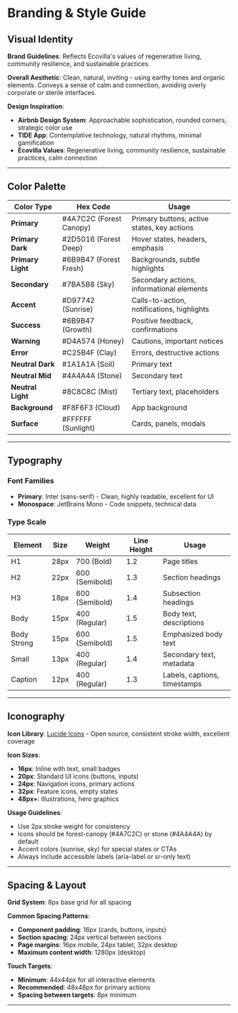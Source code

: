 # Branding & Style Guide

## Visual Identity

**Brand Guidelines**: Reflects Ecovilla's values of regenerative living, community resilience, and sustainable practices.

**Overall Aesthetic**: Clean, natural, inviting - using earthy tones and organic elements. Conveys a sense of calm and connection, avoiding overly corporate or sterile interfaces.

**Design Inspiration**:
- **Airbnb Design System**: Approachable sophistication, rounded corners, strategic color use
- **TIDE App**: Contemplative technology, natural rhythms, minimal gamification
- **Ecovilla Values**: Regenerative living, community resilience, sustainable practices, calm connection

---

## Color Palette

| Color Type | Hex Code | Usage |
|-----------|----------|-------|
| **Primary** | #4A7C2C (Forest Canopy) | Primary buttons, active states, key actions |
| **Primary Dark** | #2D5016 (Forest Deep) | Hover states, headers, emphasis |
| **Primary Light** | #6B9B47 (Forest Fresh) | Backgrounds, subtle highlights |
| **Secondary** | #7BA5B8 (Sky) | Secondary actions, informational elements |
| **Accent** | #D97742 (Sunrise) | Calls-to-action, notifications, highlights |
| **Success** | #6B9B47 (Growth) | Positive feedback, confirmations |
| **Warning** | #D4A574 (Honey) | Cautions, important notices |
| **Error** | #C25B4F (Clay) | Errors, destructive actions |
| **Neutral Dark** | #1A1A1A (Soil) | Primary text |
| **Neutral Mid** | #4A4A4A (Stone) | Secondary text |
| **Neutral Light** | #8C8C8C (Mist) | Tertiary text, placeholders |
| **Background** | #F8F6F3 (Cloud) | App background |
| **Surface** | #FFFFFF (Sunlight) | Cards, panels, modals |

---

## Typography

### Font Families
- **Primary**: Inter (sans-serif) - Clean, highly readable, excellent for UI
- **Monospace**: JetBrains Mono - Code snippets, technical data

### Type Scale

| Element | Size | Weight | Line Height | Usage |
|---------|------|--------|-------------|-------|
| H1 | 28px | 700 (Bold) | 1.2 | Page titles |
| H2 | 22px | 600 (Semibold) | 1.3 | Section headings |
| H3 | 18px | 600 (Semibold) | 1.4 | Subsection headings |
| Body | 15px | 400 (Regular) | 1.5 | Body text, descriptions |
| Body Strong | 15px | 600 (Semibold) | 1.5 | Emphasized body text |
| Small | 13px | 400 (Regular) | 1.4 | Secondary text, metadata |
| Caption | 12px | 400 (Regular) | 1.3 | Labels, captions, timestamps |

---

## Iconography

**Icon Library**: [Lucide Icons](https://lucide.dev/icons/) - Open source, consistent stroke width, excellent coverage

**Icon Sizes**:
- **16px**: Inline with text, small badges
- **20px**: Standard UI icons (buttons, inputs)
- **24px**: Navigation icons, primary actions
- **32px**: Feature icons, empty states
- **48px+**: Illustrations, hero graphics

**Usage Guidelines**:
- Use 2px stroke weight for consistency
- Icons should be forest-canopy (#4A7C2C) or stone (#4A4A4A) by default
- Accent colors (sunrise, sky) for special states or CTAs
- Always include accessible labels (aria-label or sr-only text)

---

## Spacing & Layout

**Grid System**: 8px base grid for all spacing

**Common Spacing Patterns**:
- **Component padding**: 16px (cards, buttons, inputs)
- **Section spacing**: 24px vertical between sections
- **Page margins**: 16px mobile, 24px tablet, 32px desktop
- **Maximum content width**: 1280px (desktop)

**Touch Targets**:
- **Minimum**: 44x44px for all interactive elements
- **Recommended**: 48x48px for primary actions
- **Spacing between targets**: 8px minimum

---

